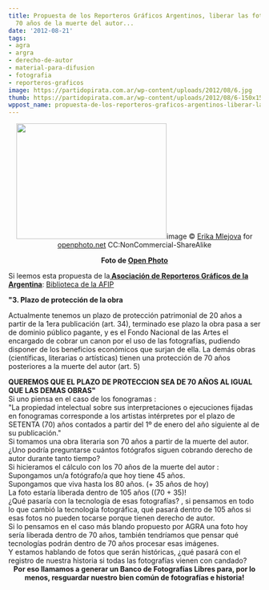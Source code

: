 ```yaml
---
title: Propuesta de los Reporteros Gráficos Argentinos, liberar las fotos luego de
  70 años de la muerte del autor...
date: '2012-08-21'
tags:
- agra
- argra
- derecho-de-autor
- material-para-difusion
- fotografia
- reporteros-graficos
image: https://partidopirata.com.ar/wp-content/uploads/2012/08/6.jpg
thumb: https://partidopirata.com.ar/wp-content/uploads/2012/08/6-150x150.jpg
wppost_name: propuesta-de-los-reporteros-graficos-argentinos-liberar-las-fotos-luego-de-70-anos-de-la-muerte-del-autor
---
```


<p style="text-align: center;"><a href="https://partidopirata.com.ar/wp-content/uploads/2012/08/6.jpg"><img class="size-medium wp-image-6132 aligncenter" title="6" src="https://partidopirata.com.ar/wp-content/uploads/2012/08/6-300x231.jpg" alt="" width="300" height="231" /></a>image © <a href="http://erika.openphoto.net">Erika Mlejova</a>
for <a href="http://16750.openphoto.net">openphoto.net</a> CC:NonCommercial-ShareAlike</p>
<p style="text-align: center;"><strong>Foto de <a href="http://www.openphoto.net/" target="_blank">Open Photo</a></strong></p>
Si leemos esta propuesta de la<strong><a href="http://www.argra.com.ar/web/asociacion/ley-de-autor.html" target="_blank"> Asociación de Reporteros Gráficos de la Argentina</a></strong>:
<a href="http://biblioteca.afip.gov.ar/gateway.dll/Normas/Leyes/ley_c_011723_1933_01_26.xml" target="_blank">Biblioteca de la AFIP</a>

<strong>"3. Plazo de protección de la obra</strong>

Actualmente tenemos un plazo de protección patrimonial de 20 años a partir de la 1era publicación (art. 34), terminado ese plazo la obra pasa a ser de dominio público pagante, y es el Fondo Nacional de las Artes el encargado de cobrar un canon por el uso de las fotografías, pudiendo disponer de los beneficios económicos que surjan de ella.
La demás obras (científicas, literarias o artísticas) tienen una protección de 70 años posteriores a la muerte del autor (art. 5)<strong></strong>
<div><strong>QUEREMOS QUE EL PLAZO DE PROTECCION SEA DE 70 AÑOS AL IGUAL QUE LAS DEMAS OBRAS"</strong></div>
<div></div>
<div>Si uno piensa en el caso de los fonogramas :</div>
<div></div>
<div>"La propiedad intelectual sobre sus interpretaciones o ejecuciones fijadas en fonogramas corresponde a los artistas intérpretes por el plazo de SETENTA (70) años contados a partir del 1º de enero del año siguiente al de su publicación."</div>
<div></div>
<div>
Si tomamos una obra literaria son 70 años a partir de la muerte del autor.</div>
<div></div>
<div>¿Uno podría preguntarse cuántos fotógrafos siguen cobrando derecho de autor durante tanto tiempo?</div>
<div></div>
<div>Si hicieramos el cálculo con los 70 años de la muerte del autor :</div>
<div></div>
<div>Supongamos un/a fotógrafo/a que hoy tiene 45 años.</div>
<div>Supongamos que viva hasta los 80 años. (+ 35 años de hoy)</div>
<div>La foto estaría liberada dentro de 105 años ((70 + 35)!</div>
<div>¿Qué pasaría con la tecnología de esas fotografías? , si pensamos en todo lo que cambió la tecnología fotográfica, qué pasará dentro de 105 años si esas fotos no pueden tocarse porque tienen derecho de autor.</div>
<div></div>
<div>Si lo pensamos en el caso más blando propuesto por AGRA una foto hoy sería liberada dentro de 70 años, también tendríamos que pensar qué tecnologías podrán dentro de 70 años procesar esas imágenes.</div>
<div></div>
<div>Y estamos hablando de fotos que serán históricas, ¿qué pasará con el registro de nuestra historia si todas las fotografías vienen con candado?</div>
<div></div>
<div style="text-align: center;"><strong>Por eso llamamos a generar un Banco de Fotografías Libres para, por lo menos, resguardar nuestro bien común de fotografías e historia!</strong></div>
